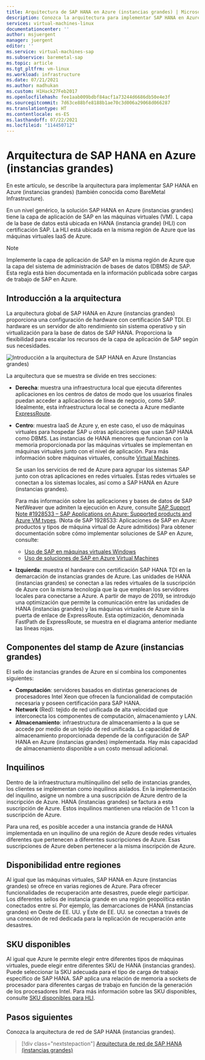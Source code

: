 ```yaml
---
title: Arquitectura de SAP HANA en Azure (instancias grandes) | Microsoft Docs
description: Conozca la arquitectura para implementar SAP HANA en Azure (instancias grandes).
services: virtual-machines-linux
documentationcenter: ''
author: msjuergent
manager: juergent
editor: ''
ms.service: virtual-machines-sap
ms.subservice: baremetal-sap
ms.topic: article
ms.tgt_pltfrm: vm-linux
ms.workload: infrastructure
ms.date: 07/21/2021
ms.author: madhukan
ms.custom: H1Hack27Feb2017
ms.openlocfilehash: fee1aab009bdbf84acf1a73244d6686db50e4e3f
ms.sourcegitcommit: 7d63ce88bfe8188b1ae70c3d006a29068d066287
ms.translationtype: HT
ms.contentlocale: es-ES
ms.lasthandoff: 07/22/2021
ms.locfileid: "114450712"
---
```

# <a name="sap-hana-large-instances-architecture-on-azure"></a>Arquitectura de SAP HANA en Azure (instancias grandes)

En este artículo, se describe la arquitectura para implementar SAP HANA en Azure (instancias grandes) (también conocida como BareMetal Infrastructure). 

En un nivel genérico, la solución SAP HANA en Azure (instancias grandes) tiene la capa de aplicación de SAP en las máquinas virtuales (VM). L capa de la base de datos está ubicada en HANA (instancia grande) (HLI) con certificación SAP. La HLI está ubicada en la misma región de Azure que las máquinas virtuales IaaS de Azure.

> [!NOTE]
> Implemente la capa de aplicación de SAP en la misma región de Azure que la capa del sistema de administración de bases de datos (DBMS) de SAP. Esta regla está bien documentada en la información publicada sobre cargas de trabajo de SAP en Azure. 

## <a name="architectural-overview"></a>Introducción a la arquitectura

La arquitectura global de SAP HANA en Azure (instancias grandes) proporciona una configuración de hardware con certificación SAP TDI. El hardware es un servidor de alto rendimiento sin sistema operativo y sin virtualización para la base de datos de SAP HANA. Proporciona la flexibilidad para escalar los recursos de la capa de aplicación de SAP según sus necesidades.

![Introducción a la arquitectura de SAP HANA en Azure (Instancias grandes)](./media/hana-overview-architecture/image1-architecture.png)

La arquitectura que se muestra se divide en tres secciones:

- **Derecha**: muestra una infraestructura local que ejecuta diferentes aplicaciones en los centros de datos de modo que los usuarios finales puedan acceder a aplicaciones de línea de negocio, como SAP. Idealmente, esta infraestructura local se conecta a Azure mediante [ExpressRoute](https://azure.microsoft.com/services/expressroute/).

- **Centro**: muestra IaaS de Azure y, en este caso, el uso de máquinas virtuales para hospedar SAP u otras aplicaciones que usan SAP HANA como DBMS. Las instancias de HANA menores que funcionan con la memoria proporcionada por las máquinas virtuales se implementan en máquinas virtuales junto con el nivel de aplicación. Para más información sobre máquinas virtuales, consulte [Virtual Machines](https://azure.microsoft.com/services/virtual-machines/).

   Se usan los servicios de red de Azure para agrupar los sistemas SAP junto con otras aplicaciones en redes virtuales. Estas redes virtuales se conectan a los sistemas locales, así como a SAP HANA en Azure (instancias grandes).

   Para más información sobre las aplicaciones y bases de datos de SAP NetWeaver que admiten la ejecución en Azure, consulte [SAP Support Note #1928533 – SAP Applications on Azure: Supported products and Azure VM types](https://launchpad.support.sap.com/#/notes/1928533). (Nota de SAP 1928533: Aplicaciones de SAP en Azure: productos y tipos de máquina virtual de Azure admitidos) Para obtener documentación sobre cómo implementar soluciones de SAP en Azure, consulte:

  -  [Uso de SAP en máquinas virtuales Windows](./get-started.md?toc=/azure/virtual-machines/linux/toc.json)
  -  [Uso de soluciones de SAP en Azure Virtual Machines](get-started.md)

- **Izquierda**: muestra el hardware con certificación SAP HANA TDI en la demarcación de instancias grandes de Azure. Las unidades de HANA (instancias grandes) se conectan a las redes virtuales de la suscripción de Azure con la misma tecnología que la que emplean los servidores locales para conectarse a Azure. A partir de mayo de 2019, se introdujo una optimización que permite la comunicación entre las unidades de HANA (instancias grandes) y las máquinas virtuales de Azure sin la puerta de enlace de ExpressRoute. Esta optimización, denominada FastPath de ExpressRoute, se muestra en el diagrama anterior mediante las líneas rojas.

## <a name="components-of-the-azure-large-instance-stamp"></a>Componentes del stamp de Azure (instancias grandes)

El sello de instancias grandes de Azure en sí combina los componentes siguientes:

- **Computación**: servidores basados en distintas generaciones de procesadores Intel Xeon que ofrecen la funcionalidad de computación necesaria y poseen certificación para SAP HANA.
- **Network** (Red): tejido de red unificada de alta velocidad que interconecta los componentes de computación, almacenamiento y LAN.
- **Almacenamiento**: infraestructura de almacenamiento a la que se accede por medio de un tejido de red unificada. La capacidad de almacenamiento proporcionada depende de la configuración de SAP HANA en Azure (instancias grandes) implementada. Hay más capacidad de almacenamiento disponible a un costo mensual adicional.

## <a name="tenants"></a>Inquilinos

Dentro de la infraestructura multiinquilino del sello de instancias grandes, los clientes se implementan como inquilinos aislados. En la implementación del inquilino, asigne un nombre a una suscripción de Azure dentro de la inscripción de Azure. HANA (instancias grandes) se factura a esta suscripción de Azure. Estos inquilinos mantienen una relación de 1:1 con la suscripción de Azure. 

Para una red, es posible acceder a una instancia grande de HANA implementada en un inquilino de una región de Azure desde redes virtuales diferentes que pertenecen a diferentes suscripciones de Azure. Esas suscripciones de Azure deben pertenecer a la misma inscripción de Azure.

## <a name="availability-across-regions"></a>Disponibilidad entre regiones

Al igual que las máquinas virtuales, SAP HANA en Azure (instancias grandes) se ofrece en varias regiones de Azure. Para ofrecer funcionalidades de recuperación ante desastres, puede elegir participar. Los diferentes sellos de instancia grande en una región geopolítica están conectados entre sí. Por ejemplo, las demarcaciones de HANA (instancias grandes) en Oeste de EE. UU. y Este de EE. UU. se conectan a través de una conexión de red dedicada para la replicación de recuperación ante desastres.

## <a name="available-skus"></a>SKU disponibles

Al igual que Azure le permite elegir entre diferentes tipos de máquinas virtuales, puede elegir entre diferentes SKU de HANA (instancias grandes). Puede seleccionar la SKU adecuada para el tipo de carga de trabajo específico de SAP HANA. SAP aplica una relación de memoria a sockets de procesador para diferentes cargas de trabajo en función de la generación de los procesadores Intel. Para más información sobre las SKU disponibles, consulte [SKU disponibles para HLI](hana-available-skus.md).

## <a name="next-steps"></a>Pasos siguientes

Conozca la arquitectura de red de SAP HANA (instancias grandes).

> [!div class="nextstepaction"]
> [Arquitectura de red de SAP HANA (instancias grandes)](hana-network-architecture.md)
